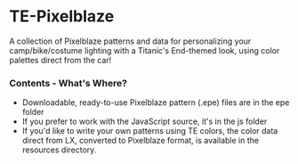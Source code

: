 # TE-Pixelblaze
A collection of Pixelblaze patterns and data for personalizing your camp/bike/costume
lighting with a Titanic's End-themed look, using color palettes direct from the car!

### Contents - What's Where?
- Downloadable, ready-to-use Pixelblaze pattern (.epe) files are in the epe folder
- If you prefer to work with the JavaScript source, it's in the js folder
- If you'd like to write your own patterns using TE colors, the color
data direct from LX, converted to Pixelblaze format, is available in the
resources directory.

